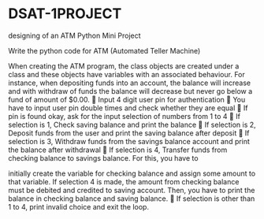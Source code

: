 # DSAT-1PROJECT
designing of an ATM 
Python Mini Project

Write the python code for ATM
(Automated Teller Machine)

When creating the ATM program, the class objects are
created under a class and these objects have variables
with an associated behaviour. For instance, when
depositing funds into an account, the balance will
increase and with withdraw of funds the balance will
decrease but never go below a fund of amount of $0.00.
 Input 4 digit user pin for authentication
 You have to input user pin double times and check
whether they are equal
 If pin is found okay, ask for the input selection of
numbers from 1 to 4
 If selection is 1, Check saving balance and print the
balance
 If selection is 2, Deposit funds from the user and
print the saving balance after deposit
 If selection is 3, Withdraw funds from the savings
balance account and print the balance after
withdrawal
 If selection is 4, Transfer funds from checking
balance to savings balance. For this, you have to

initially create the variable for checking balance
and assign some amount to that variable. If
selection 4 is made, the amount from checking
balance must be debited and credited to saving
account. Then, you have to print the balance in
checking balance and saving balance.
 If selection is other than 1 to 4, print invalid choice
and exit the loop.
